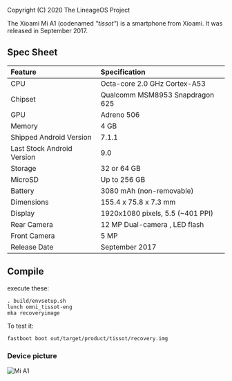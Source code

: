 Copyright (C) 2020 The LineageOS Project
 
The Xioami Mi A1 (codenamed _"tissot"_) is a smartphone from Xioami.
It was released in September 2017.

## Spec Sheet

| Feature                    | Specification                     |
| :------------------------- | :-------------------------------- |
| CPU                        | Octa-core 2.0 GHz Cortex-A53      |
| Chipset                    | Qualcomm MSM8953 Snapdragon 625   |
| GPU                        | Adreno 506                        |
| Memory                     | 4 GB                              |
| Shipped Android Version    | 7.1.1                             |
| Last Stock Android Version | 9.0                               |
| Storage                    | 32 or 64 GB                       |
| MicroSD                    | Up to 256 GB                      |
| Battery                    | 3080 mAh (non-removable)          |
| Dimensions                 | 155.4 x 75.8 x 7.3 mm             |
| Display                    | 1920x1080 pixels, 5.5 (~401 PPI)  |
| Rear Camera                | 12 MP Dual-camera , LED flash     |
| Front Camera               | 5 MP                              |
| Release Date               | September 2017                    |


## Compile

execute these:

```
. build/envsetup.sh
lunch omni_tissot-eng
mka recoveryimage
```

To test it:

```
fastboot boot out/target/product/tissot/recovery.img
```

### Device picture

![Mi A1](https://camo.githubusercontent.com/635fb336bc97147d31d59c043c8f98264af8941f/68747470733a2f2f312e62702e626c6f6773706f742e636f6d2f2d56526a6a7237574945544d2f576439695375754c3665492f414141414141414142506b2f384735516553635978323471763136756a5147502d37546145396e56554e674151434c63424741732f733630302f6d692d61315f616c6c636f6c6f7273312e706e67 "Mi A1")
